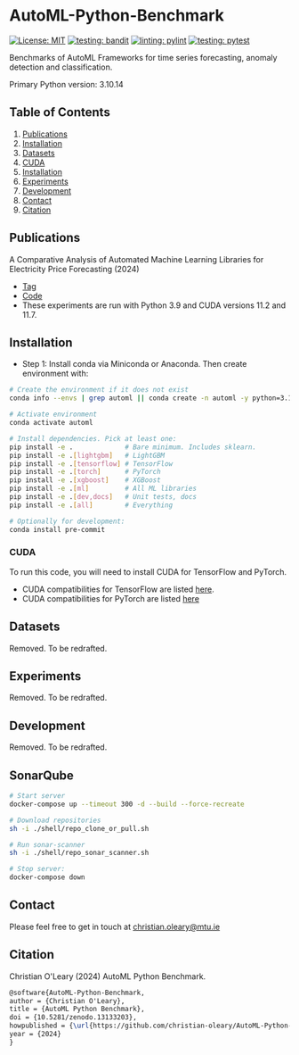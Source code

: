 # AutoML-Python-Benchmark

[![License: MIT](https://img.shields.io/badge/License-MIT-yellowgreen.svg)](https://opensource.org/licenses/MIT)
[![testing: bandit](https://github.com/christian-oleary/AutoML-Python-Benchmark/actions/workflows/bandit.yml/badge.svg)](https://github.com/christian-oleary/AutoML-Python-Benchmark/actions/workflows/bandit.yml)
[![linting: pylint](https://github.com/christian-oleary/AutoML-Python-Benchmark/actions/workflows/pylint.yml/badge.svg)](https://github.com/christian-oleary/AutoML-Python-Benchmark/actions/workflows/pylint.yml)
[![testing: pytest](https://github.com/christian-oleary/AutoML-Python-Benchmark/actions/workflows/pytest.yml/badge.svg)](https://github.com/christian-oleary/AutoML-Python-Benchmark/actions/workflows/pytest.yml)

Benchmarks of AutoML Frameworks for time series forecasting, anomaly detection and classification.

Primary Python version: 3.10.14

## Table of Contents

1. [Publications](#publications)
2. [Installation](#installation)
3. [Datasets](#datasets)
4. [CUDA](#cuda)
5. [Installation](#installation)
6. [Experiments](#experiments)
7. [Development](#development)
8. [Contact](#contact)
9. [Citation](#citation)

## Publications

A Comparative Analysis of Automated Machine Learning Libraries for Electricity Price Forecasting (2024)

- [Tag](https://github.com/christian-oleary/AutoML-Python-Benchmark/releases/tag/electricity_price_forecasting)
- [Code](https://github.com/christian-oleary/AutoML-Python-Benchmark/tree/c436f3f83e6872ab8a4bb430923fc5aaf64f5ade)
- These experiments are run with Python 3.9 and CUDA versions 11.2 and 11.7.

## Installation

- Step 1: Install conda via Miniconda or Anaconda. Then create environment with:

```bash
# Create the environment if it does not exist
conda info --envs | grep automl || conda create -n automl -y python=3.10.14

# Activate environment
conda activate automl

# Install dependencies. Pick at least one:
pip install -e .             # Bare minimum. Includes sklearn.
pip install -e .[lightgbm]   # LightGBM
pip install -e .[tensorflow] # TensorFlow
pip install -e .[torch]      # PyTorch
pip install -e .[xgboost]    # XGBoost
pip install -e .[ml]         # All ML libraries
pip install -e .[dev,docs]   # Unit tests, docs
pip install -e .[all]        # Everything

# Optionally for development:
conda install pre-commit
```

### CUDA

To run this code, you will need to install CUDA for TensorFlow and PyTorch.

- CUDA compatibilities for TensorFlow are listed [here](https://www.tensorflow.org/install/source_windows).
- CUDA compatibilities for PyTorch are listed [here](https://pytorch.org/blog/deprecation-cuda-python-support/)

## Datasets

Removed. To be redrafted.

<!-- Before running the code, datasets and repositories must be downloaded -->

## Experiments

Removed. To be redrafted.
<!-- After downloading repositories and datasets, you can run experiments with the following:

```bash
python run.py
``` -->

## Development

Removed. To be redrafted.

<!--
After installation and the download of repositories and datasets, you can run functional tests with:

```bash
pip install -r ./tests/requirements.txt
python -m pytest tests/functional_tests.py
```

Linting:

```bash
pip install -r ./tests/requirements.txt
python -m pylint src
python -m pylint src --disable=all --enable=W0102
```

Check if TensorFlow/PyTorch can access GPUs:

```bash
python ./tests/gpu_test.py
```

SonarQube:

```bash
# 1. Run server
docker run -d --name sonarqube -e SONAR_ES_BOOTSTRAP_CHECKS_DISABLE=true -p 9000:9000 sonarqube:latest
# 2. (Create a project and token on the server at http://localhost:9000)
# 3. Run scanner
sonar-scanner -D"sonar.projectKey=PROJECT_NAME" -D"sonar.sources=." -D"sonar.host.url=http://localhost:9000" -D"sonar.token=GENERATED_TOKEN"
```

Profiling:

```bash
python -m cProfile -s time run.py > profile_verbose.txt
cat profile_verbose.txt | grep -e dataset_formatting.py -e forecasting.py -e util.py -e cumtime | grep -v "(<" > profile_summary.txt
```

Coverage report:

```bash
pip install -r ./tests/requirements.txt
coverage run -m pytest tests/functional_tests.py
coverage report --omit="env/*,venv/*,.env/*,.venv/*,*AppData*,*python37*,tests/*"
rm .coverage
``` -->

## SonarQube

```bash
# Start server
docker-compose up --timeout 300 -d --build --force-recreate

# Download repositories
sh -i ./shell/repo_clone_or_pull.sh

# Run sonar-scanner
sh -i ./shell/repo_sonar_scanner.sh

# Stop server:
docker-compose down
```

## Contact

Please feel free to get in touch at <christian.oleary@mtu.ie>

## Citation

Christian O'Leary (2024) AutoML Python Benchmark.

```latex
@software{AutoML-Python-Benchmark,
author = {Christian O'Leary},
title = {AutoML Python Benchmark},
doi = {10.5281/zenodo.13133203},
howpublished = {\url{https://github.com/christian-oleary/AutoML-Python-Benchmark}},
year = {2024}
}
```

